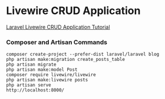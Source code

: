 # Livewire CRUD Application

[Laravel Livewire CRUD Application Tutorial](https://www.itsolutionstuff.com/post/laravel-livewire-crud-application-tutorialexample.html)

### Composer and Artisan Commands
```shell script
composer create-project --prefer-dist laravel/laravel blog
php artisan make:migration create_posts_table
php artisan migrate
php artisan make:model Post
composer require livewire/livewire
php artisan make:livewire posts
php artisan serve
http://localhost:8000/
```

